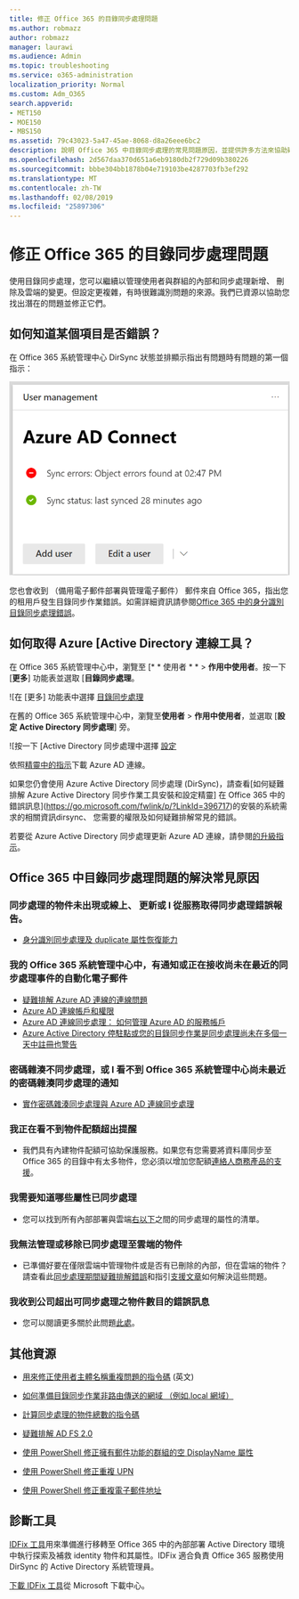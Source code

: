 ```yaml
---
title: 修正 Office 365 的目錄同步處理問題
ms.author: robmazz
author: robmazz
manager: laurawi
ms.audience: Admin
ms.topic: troubleshooting
ms.service: o365-administration
localization_priority: Normal
ms.custom: Adm_O365
search.appverid:
- MET150
- MOE150
- MBS150
ms.assetid: 79c43023-5a47-45ae-8068-d8a26eee6bc2
description: 說明 Office 365 中目錄同步處理的常見問題原因，並提供許多方法來協助疑難排解和解決它們。
ms.openlocfilehash: 2d567daa370d651a6eb9180db2f729d09b380226
ms.sourcegitcommit: bbbe304bb1878b04e719103be4287703fb3ef292
ms.translationtype: MT
ms.contentlocale: zh-TW
ms.lasthandoff: 02/08/2019
ms.locfileid: "25897306"
---
```

# <a name="fixing-problems-with-directory-synchronization-for-office-365"></a>修正 Office 365 的目錄同步處理問題

使用目錄同步處理，您可以繼續以管理使用者與群組的內部和同步處理新增、 刪除及雲端的變更。但設定更複雜，有時很難識別問題的來源。我們已資源以協助您找出潛在的問題並修正它們。
  
## <a name="how-do-i-know-if-something-is-wrong"></a>如何知道某個項目是否錯誤？

在 Office 365 系統管理中心 DirSync 狀態並排顯示指出有問題時有問題的第一個指示：
  
![DirSync 狀態磚 admin center preview](media/060006e9-de61-49d5-8979-e77cda198e71.png)
  
您也會收到 （備用電子郵件部署與管理電子郵件） 郵件來自 Office 365，指出您的租用戶發生目錄同步作業錯誤。如需詳細資訊請參閱[Office 365 中的身分識別目錄同步處理錯誤](identify-directory-synchronization-errors.md)。
  
## <a name="how-do-i-get-azure-active-directory-connect-tool"></a>如何取得 Azure [Active Directory 連線工具？

在 Office 365 系統管理中心中，瀏覽至 [* * 使用者 * * \> **作用中使用者**。按一下 [**更多**] 功能表並選取 [**目錄同步處理**。 
  
![在 [更多] 功能表中選擇 [目錄同步處理](media/dc6669e5-c01b-471e-9cdf-04f5d44e1c4b.png)
  
在舊的 Office 365 系統管理中心中，瀏覽至**使用者** \> **作用中使用者**，並選取 [**設定** **Active Directory 同步處理**] 旁。 
  
![按一下 [Active Directory 同步處理中選擇 [設定](media/bd95492b-d65e-4072-a6ee-e562f5f566c3.png)
  
依照[精靈中的指示](set-up-directory-synchronization.md)下載 Azure AD 連線。 
  
如果您仍會使用 Azure Active Directory 同步處理 (DirSync)，請查看[如何疑難排解 Azure Active Directory 同步作業工具安裝和設定精靈] 在 Office 365 中的錯誤訊息](https://go.microsoft.com/fwlink/p/?LinkId=396717)的安裝的系統需求的相關資訊dirsync、 您需要的權限及如何疑難排解常見的錯誤。 
  
若要從 Azure Active Directory 同步處理更新 Azure AD 連線，請參閱[的升級指示](https://go.microsoft.com/fwlink/p/?LinkId=733240)。
  
## <a name="resolving-common-causes-of-problems-with-directory-synchronization-in-office-365"></a>Office 365 中目錄同步處理問題的解決常見原因

### <a name="synchronized-objects-arent-appearing-or-updating-online-or-im-getting-synchronization-error-reports-from-the-service"></a>**同步處理的物件未出現或線上、 更新或 I 從服務取得同步處理錯誤報告。**

- [身分識別同步處理及 duplicate 屬性恢復能力](https://docs.microsoft.com/azure/active-directory/hybrid/how-to-connect-syncservice-duplicate-attribute-resiliency)

### <a name="i-have-an-alert-in-the-office-365-admin-center-or-am-receiving-automated-emails-that-there-hasnt-been-a-recent-synchronization-event"></a>**我的 Office 365 系統管理中心中，有通知或正在接收尚未在最近的同步處理事件的自動化電子郵件**
- [疑難排解 Azure AD 連線的連線問題](https://docs.microsoft.com/azure/active-directory/hybrid/tshoot-connect-connectivity)
- [Azure AD 連線帳戶和權限](https://go.microsoft.com/fwlink/p/?LinkId=820598)
- [Azure AD 連線同步處理： 如何管理 Azure AD 的服務帳戶](https://docs.microsoft.com/azure/active-directory/hybrid/how-to-connect-azureadaccount)
- [Azure Active Directory 停駐點或您的目錄同步作業是同步處理尚未在多個一天中註冊也警告](https://support.microsoft.com/help/2882421/directory-synchronization-to-azure-active-directory-stops-or-you-re-warned-that-sync-hasn-t-registered-in-more-than-a-day)

### <a name="password-hashes-arent-synchronizing-or-im-seeing-an-alert-in-the-office-365-admin-center-that-there-hasnt-been-a-recent-password-hash-synchronization"></a>**密碼雜湊不同步處理，或 I 看不到 Office 365 系統管理中心尚未最近的密碼雜湊同步處理的通知**
- [實作密碼雜湊同步處理與 Azure AD 連線同步處理](https://docs.microsoft.com/azure/active-directory/hybrid/how-to-connect-password-hash-synchronization)

### <a name="im-seeing-an-alert-that-object-quota-exceeded"></a>**我正在看不到物件配額超出提醒**
- 我們具有內建物件配額可協助保護服務。如果您有您需要將資料庫同步至 Office 365 的目錄中有太多物件，您必須以增加您配額[連絡人商務產品的支援](https://support.office.com/article/32a17ca7-6fa0-4870-8a8d-e25ba4ccfd4b)。

### <a name="i-need-to-know-which-attributes-are-synchronized"></a>**我需要知道哪些屬性已同步處理**
- 您可以找到所有內部部署與雲端[右以下](https://go.microsoft.com/fwlink/p/?LinkId=396719)之間的同步處理的屬性的清單。

### <a name="i-cant-manage-or-remove-objects-that-were-synchronized-to-the-cloud"></a>**我無法管理或移除已同步處理至雲端的物件**
- 已準備好要在僅限雲端中管理物件或是否有已刪除的內部，但在雲端的物件？請查看此[同步處理期間疑難排解錯誤](https://go.microsoft.com/fwlink/p/?linkid=842044)和指引[支援文章](https://go.microsoft.com/fwlink/p/?LinkId=396720)如何解決這些問題。

### <a name="i-got-an-error-message-that-my-company-has-exceeded-the-number-of-objects-that-can-be-synchronized"></a>**我收到公司超出可同步處理之物件數目的錯誤訊息**
- 您可以閱讀更多關於此問題[此處](https://go.microsoft.com/fwlink/p/?LinkId=396721)。
   
## <a name="other-resources"></a>其他資源

- [用來修正使用者主體名稱重複問題的指令碼](https://go.microsoft.com/fwlink/p/?LinkId=396725) (英文)
    
- [如何準備目錄同步作業非路由傳送的網域 （例如.local 網域）](prepare-a-non-routable-domain-for-directory-synchronization.md)
    
- [計算同步處理的物件總數的指令碼](https://go.microsoft.com/fwlink/p/?LinkId=396726)
    
- [疑難排解 AD FS 2.0](https://go.microsoft.com/fwlink/p/?LinkId=396727)
    
- [使用 PowerShell 修正擁有郵件功能的群組的空 DisplayName 屬性](https://go.microsoft.com/fwlink/p/?LinkId=396728)
    
- [使用 PowerShell 修正重複 UPN](https://go.microsoft.com/fwlink/p/?LinkId=396730)
    
- [使用 PowerShell 修正重複電子郵件地址](https://go.microsoft.com/fwlink/p/?LinkId=396731)
    
## <a name="diagnostic-tools"></a>診斷工具

[IDFix 工具](prepare-directory-attributes-for-synch-with-idfix.md)用來準備進行移轉至 Office 365 中的內部部署 Active Directory 環境中執行探索及補救 identity 物件和其屬性。IDFix 適合負責 Office 365 服務使用 DirSync 的 Active Directory 系統管理員。 

[下載 IDFix 工具](https://go.microsoft.com/fwlink/p/?LinkId=396718)從 Microsoft 下載中心。